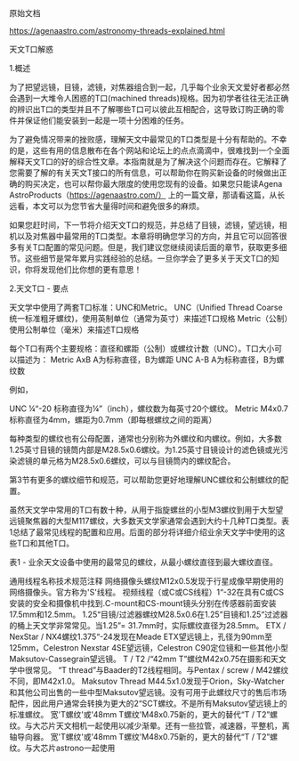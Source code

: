 
原始文档

https://agenaastro.com/astronomy-threads-explained.html

天文T口解惑

1.概述

为了把望远镜，目镜，滤镜，对焦器组合到一起，几乎每个业余天文爱好者都必然会遇到一大堆令人困惑的T口(machined threads)规格。因为初学者往往无法正确的辨识出T口的类型并且不了解哪些T口可以彼此互相配合，这导致订购正确的零件并保证他们能安装到一起是一项十分困难的任务。

为了避免情况带来的挫败感，理解天文中最常见的T口类型是十分有帮助的。不幸的是，这些有用的信息散布在各个网站和论坛上的点点滴滴中，很难找到一个全面解释天文T口的好的综合性文章。本指南就是为了解决这个问题而存在。它解释了您需要了解的有关天文T接口的所有信息，可以帮助你在购买新设备的时候做出正确的购买决定，也可以帮你最大限度的使用您现有的设备。如果您只能读Agena AstroProducts（https://agenaastro.com/） 上的一篇文章，那请看这篇，从长远看，本文可以为您节省大量得时间和避免很多的麻烦。

如果您赶时间，下一节将介绍天文T口的规范，并总结了目镜，滤镜，望远镜，相机以及对焦器中最常用的T口类型。本章将明确您学习的方向，并且它可以回答很多有关T口配置的常见问题。但是，我们建议您继续阅读后面的章节，获取更多细节。这些细节是常年累月实践经验的总结。一旦你学会了更多关于天文T口的知识，你将发现他们比你想的更有意思！

2.天文T口 - 要点

天文学中使用了两套T口标准：UNC和Metric。
 UNC（Unified Thread Coarse 统一标准粗牙螺纹)，使用英制单位（通常为英寸）来描述T口规格
 Metric（公制）使用公制单位（毫米）来描述T口规格
 
每个T口有两个主要规格：直径和螺距（公制）或螺纹计数（UNC）。T口大小可以描述为：
Metric AxB A为标称直径，B为螺距
UNC    A-B A为标称直径，B为螺纹数

例如，

UNC ¼“-20 标称直径为¼”（inch），螺纹数为每英寸20个螺纹。
Metric M4x0.7 标称直径为4mm，螺距为0.7mm（即每根螺纹之间的距离）

每种类型的螺纹也有公母配置，通常也分别称为外螺纹和内螺纹。例如，大多数1.25英寸目镜的镜筒内部是M28.5x0.6螺纹。为1.25英寸目镜设计的滤色镜或光污染滤镜的单元格为M28.5x0.6螺纹，可以与目镜筒内的螺纹配合。

第3节有更多的螺纹细节和规范，可以帮助您更好地理解UNC螺纹和公制螺纹的配置。

虽然天文学中常用的T口有数十种，从用于指旋螺丝的小型M3螺纹到用于大型望远镜聚焦器的大型M117螺纹，大多数天文学家通常会遇到大约十几种T口类型。表1总结了最常见线程的配置和应用。后面的部分将详细介绍业余天文学中使用的这些T口和其他T口。





表1  - 业余天文设备中使用的最常见的螺纹，从最小螺纹直径到最大螺纹直径。

通用线程名称技术规范注释
网络摄像头螺纹M12x0.5发现于行星成像早期使用的网络摄像头。官方称为'S'线程。
视频线程（或C或CS线程）1“-32在具有C或CS安装的安全和摄像机中找到.C-mount和CS-mount镜头分别在传感器前面安装17.5mm和12.5mm。
1.25“目镜/过滤器螺纹M28.5x0.6在1.25”目镜和1.25“过滤器的桶上天文学非常常见。当1.25”= 31.7mm时，实际螺纹直径为28.5mm。
ETX / NexStar / NX4螺纹1.375“-24发现在Meade ETX望远镜上，孔径为90mm至125mm，Celestron Nexstar 4SE望远镜，Celestron C90定位镜和一些其他小型Maksutov-Cassegrain望远镜。
T / T2 /“42mm T”螺纹M42x0.75在摄影和天文学中很常见。 “T thread”与Baader的T2线程相同。与Pentax / screw / M42螺纹不同，即M42x1.0。
Maksutov Thread M44.5x1.0发现于Orion，Sky-Watcher和其他公​​司出售的一些中型Maksutov望远镜。没有可用于此螺纹尺寸的售后市场配件，因此用户通常会转换为更大的2“SCT螺纹。不是所有Maksutov望远镜上的标准螺纹。
宽'T螺纹'或'48mm T螺纹'M48x0.75新的，更大的替代“T / T2”螺纹。与大芯片天文相机一起使用以减少渐晕。还有一些拉管，减速器，平整机，离轴导向器。
宽'T螺纹'或'48mm T螺纹'M48x0.75新的，更大的替代“T / T2”螺纹。与大芯片astrono一起使用
